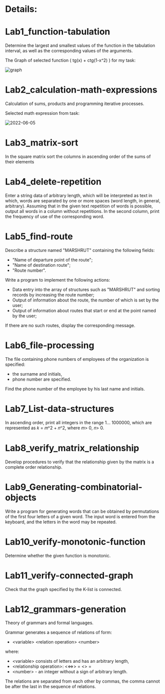 # Details:

# Lab1_function-tabulation
Determine the largest and smallest values of the function in the tabulation interval, as well as the corresponding values of the arguments.

The Graph of selected function ( tg(x) + ctg(1-x^2) ) for my task:

![graph](https://user-images.githubusercontent.com/42697754/172048519-ed325ea9-48cd-4fc7-808f-a047aecd3a5f.png)
 
 
# Lab2_calculation-math-expressions
Calculation of sums, products and programming iterative processes.

Selected math expression from task:

![2022-06-05](https://user-images.githubusercontent.com/42697754/172054037-6e5f9db8-f530-493f-a6db-3b2900baf2ff.png)


# Lab3_matrix-sort
In the square matrix sort the columns in ascending order of the sums of their elements


# Lab4_delete-repetition
Enter a string data of arbitrary length, which will be interpreted as text in which, words are separated by one or more spaces (word length, in general, arbitrary). Assuming that in the given text repetition of words is possible, output all words in a column without repetitions. In the second column, print the frequency of use of the corresponding word.


# Lab5_find-route
Describe a structure named "MARSHRUT" containing the following fields:
- "Name of departure point of the route";
- "Name of destination route";
- "Route number".

Write a program to implement the following actions:
- Data entry into the array of structures such as "MARSHRUT" and sorting records by increasing the route number;
- Output of information about the route, the number of which is set by the user;
- Output of information about routes that start or end at the point named by the user;

If there are no such routes, display the corresponding message.


# Lab6_file-processing
The file containing phone numbers of employees of the organization is specified: 
- the surname and initials, 
- phone number are specified. 

Find the phone number of the employee by his last name and initials.


# Lab7_List-data-structures
In ascending order, print all integers in the range 1… 1000000, which are represented as 𝑘 = 𝑚^2 + 𝑛^2, where 𝑚> 0, 𝑛> 0.


# Lab8_verify_matrix_relationship
Develop procedures to verify that the relationship given by the matrix is a complete order relationship.


# Lab9_Generating-combinatorial-objects
Write a program for generating words that can be obtained by permutations of the first four letters of a given word. The input word is entered from the keyboard, and the letters in the word may be repeated.


# Lab10_verify-monotonic-function
Determine whether the given function is monotonic.


# Lab11_verify-connected-graph
Check that the graph specified by the K-list is connected.


# Lab12_grammars-generation
Theory of grammars and formal languages.

Grammar generates a sequence of relations of form:
- \<variable\> \<relation operation\> \<number\>

where:
- \<variable\> consists of letters and has an arbitrary length,
- \<relationship operation\>: \<\<\=\>\> \= \<\> \=
- \<number\> - an integer without a sign of arbitrary length.

The relations are separated from each other by commas, the comma cannot be after the last in the sequence of relations.
